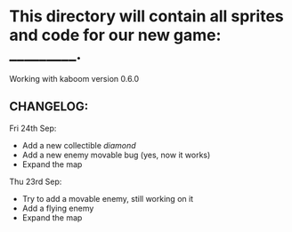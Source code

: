 # This directory will contain all sprites and code for our new game: _________.

Working with kaboom version 0.6.0

## CHANGELOG:

Fri 24th Sep:

- Add a new collectible *diamond*
- Add a new enemy movable bug (yes, now it works)
- Expand the map

Thu 23rd Sep:

- Try to add a movable enemy, still working on it
- Add a flying enemy
- Expand the map
